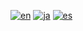 [![en](https://img.shields.io/badge/lang-en-red.svg)](https://github.com/DefconParrot/DefconGroups#readme)   [![ja](https://img.shields.io/badge/lang-ja-green.svg)](https://github.com/DefconParrot/DefconGroups/README_JA.md)  [![es](https://img.shields.io/badge/lang-es-yellow.svg)](https://github.com/DefconParrot/DefconGroups/README.es.md)